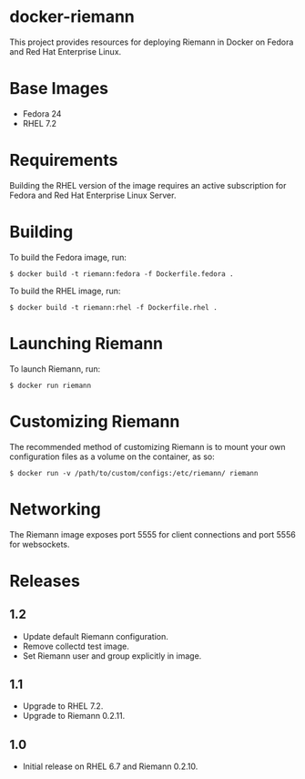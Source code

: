 # docker-riemann

This project provides resources for deploying Riemann in Docker on Fedora and
Red Hat Enterprise Linux.


# Base Images

- Fedora 24
- RHEL 7.2


# Requirements

Building the RHEL version of the image requires an active subscription for
Fedora and Red Hat Enterprise Linux Server.


# Building

To build the Fedora image, run:

```.shell
$ docker build -t riemann:fedora -f Dockerfile.fedora .
```

To build the RHEL image, run:

```.shell
$ docker build -t riemann:rhel -f Dockerfile.rhel .
```


# Launching Riemann

To launch Riemann, run:

```.shell
$ docker run riemann
```

# Customizing Riemann

The recommended method of customizing Riemann is to mount your own configuration
files as a volume on the container, as so:

```.shell
$ docker run -v /path/to/custom/configs:/etc/riemann/ riemann
```


# Networking

The Riemann image exposes port 5555 for client connections and port 5556 for
websockets.


# Releases


## 1.2

- Update default Riemann configuration.
- Remove collectd test image.
- Set Riemann user and group explicitly in image.


## 1.1

- Upgrade to RHEL 7.2.
- Upgrade to Riemann 0.2.11.


## 1.0

- Initial release on RHEL 6.7 and Riemann 0.2.10.
